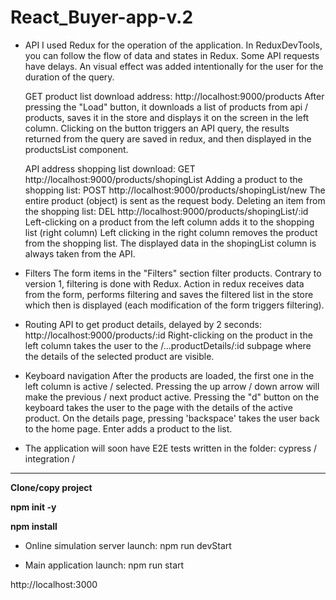 # React_Buyer-app-v.2

* API
I used Redux for the operation of the application. In ReduxDevTools, you can follow the flow of data and states in Redux. Some API requests have delays. 
An visual effect was added intentionally for the user for the duration of the query.

    GET product list download address: http://localhost:9000/products
    After pressing the "Load" button, it downloads a list of products from api / products, saves it in the store and displays it on the screen in the left column.
    Clicking on the button triggers an API query, the results returned from the query are saved in redux, and then displayed in the productsList component.

    API address shopping list download: GET http://localhost:9000/products/shopingList
    Adding a product to the shopping list: POST http://localhost:9000/products/shopingList/new
    The entire product (object) is sent as the request body.
    Deleting an item from the shopping list: DEL http://localhost:9000/products/shopingList/:id
    Left-clicking on a product from the left column adds it to the shopping list (right column)
    Left clicking in the right column removes the product from the shopping list.
    The displayed data in the shopingList column is always taken from the API.

* Filters
The form items in the "Filters" section filter products. Contrary to version 1, filtering is done with Redux.
Action in redux receives data from the form, performs filtering and saves the filtered list in the store which then
is displayed (each modification of the form triggers filtering).

* Routing
API to get product details, delayed by 2 seconds: http://localhost:9000/products/:id
Right-clicking on the product in the left column takes the user to the /...productDetails/:id subpage where the details of the selected product are visible.

* Keyboard navigation
After the products are loaded, the first one in the left column is active / selected.
Pressing the up arrow / down arrow will make the previous / next product active.
Pressing the "d" button on the keyboard takes the user to the page with the details of the active product.
On the details page, pressing 'backspace' takes the user back to the home page. Enter adds a product to the list.

* The application will soon have E2E tests written in the folder: cypress / integration /

-------------------------------------------------------------------------------------------------------------------------------------------------

**Clone/copy project**

**npm init -y**

**npm install**

- Online simulation server launch: npm run devStart

- Main application launch: npm run start

http://localhost:3000

